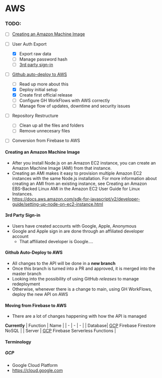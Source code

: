 # AWS

### TODO:
- [ ] [Creating an Amazon Machine Image](#creating-an-amazon-machine-image)
- [ ] User Auth Export
  - [x] Export raw data
  - [ ] Manage password hash
  - [ ] [3rd party sign-in](#3rd-party-sign-in)
- [ ] [Github auto-deploy to AWS](#github-auto-deploy-to-aws)
  - [ ] Read up more about this
  - [x] Deploy initial setup
  - [x] Create first official release
  - [ ] Configure GH WorkFlows with AWS correctly
  - [ ] Manage flow of updates, downtime and security issues
- [ ] Repository Restructure
  - [ ] Clean up all the files and folders
  - [ ] Remove unnecesary files
- [ ] Conversion from Firebase to AWS



#### Creating an Amazon Machine Image
- After you install Node.js on an Amazon EC2 instance, you can create an Amazon Machine Image (AMI) from that instance. 
- Creating an AMI makes it easy to provision multiple Amazon EC2 instances with the same Node.js installation. For more information about creating an AMI from an existing instance, see Creating an Amazon EBS-Backed Linux AMI in the Amazon EC2 User Guide for Linux Instances.
- https://docs.aws.amazon.com/sdk-for-javascript/v2/developer-guide/setting-up-node-on-ec2-instance.html

#### 3rd Party Sign-in
- Users have created accounts with Google, Apple, Anonymous
- Google and Apple sign in are done through an affiliated developer account
  - That affiliated developer is Google....

#### Github Auto-Deploy to AWS
- All changes to the API will be done in a **new branch**
- Once this branch is turned into a PR and approved, it is merged into the master branch
- Looking into the possibility of using GitHub *releases* to manage redeployment
- Otherwise, whenever there is a change to main, using GH WorkFlows, deploy the new API on AWS

#### Moving from Firebase to AWS
- There are a lot of changes happening with how the API is managed

**Currently** 
| Function | Name |
| - | - | - |
| Database|  [GCP](#gcp) Firebase Firestore NoSQL |
| Server | [GCP](#gcp) Firebase Serverless Functions |



#### Terminology
##### GCP
- Google Cloud Platform
- https://cloud.google.com